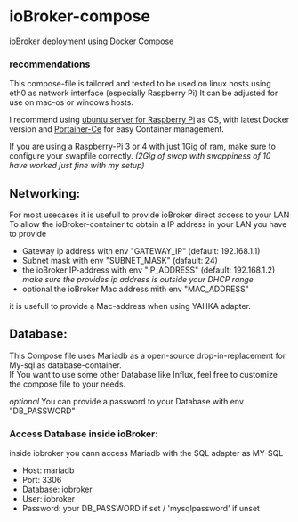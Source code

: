 # ioBroker-compose
ioBroker deployment using Docker Compose

### recommendations
This compose-file is tailored and tested to be used on linux hosts using eth0 as network interface (especially Raspberry Pi) 
It can be adjusted for use on mac-os or windows hosts. 

I recommend using [ubuntu server for Raspberry Pi](https://ubuntu.com/download/raspberry-pi) as OS, with latest Docker version and [Portainer-Ce](https://hub.docker.com/r/portainer/portainer-ce) for easy Container management. 

If you are using a Raspberry-Pi 3 or 4 with just 1Gig of ram, make sure to configure your swapfile correctly.  *(2Gig of swap with swappiness of 10 have worked just fine with my setup)*

## Networking:
For most usecases it is usefull to provide ioBroker direct access to your LAN  
To allow the ioBroker-container to obtain a IP address in your LAN you have to provide

- Gateway ip address with env "GATEWAY_IP" (default: 192.168.1.1)
- Subnet mask with env "SUBNET_MASK" (dafault: 24)
- the ioBroker IP-address with env "IP_ADDRESS" (default: 192.168.1.2)  
*make sure the provides ip address is outside your DHCP range*
- optional the ioBroker Mac address mith env "MAC_ADDRESS"

it is usefull to provide a Mac-address when using YAHKA adapter.

## Database:

This Compose file uses Mariadb as a open-source drop-in-replacement for My-sql as database-container.  
If You want to use some other Database like Influx, feel free to customize the compose file to your needs.

*optional*  You can provide a password to your Database with env "DB_PASSWORD"

### Access Database inside ioBroker: 

inside iobroker you cann access Mariadb with the SQL adapter as MY-SQL
- Host:     mariadb
- Port:     3306
- Database: iobroker
- User:     iobroker
- Password: your DB_PASSWORD if set / 'mysqlpassword' if unset


